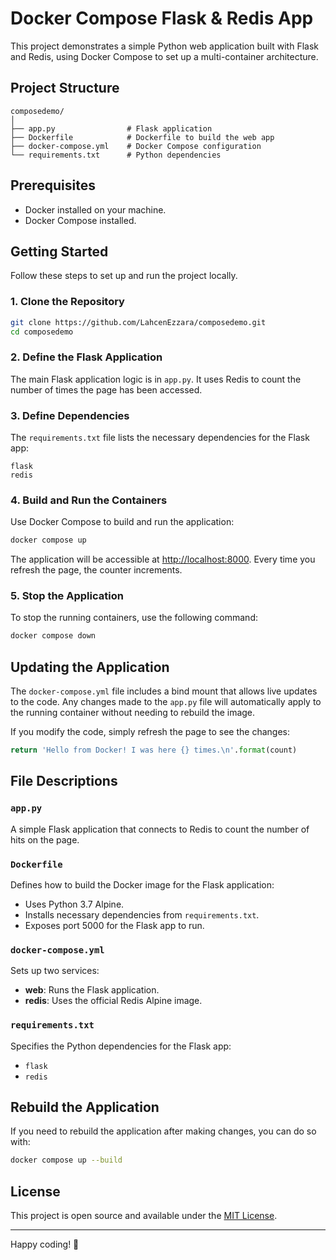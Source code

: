 # Docker Compose Flask & Redis App

This project demonstrates a simple Python web application built with Flask and Redis, using Docker Compose to set up a multi-container architecture.

## Project Structure

```
composedemo/
│
├── app.py                # Flask application
├── Dockerfile            # Dockerfile to build the web app
├── docker-compose.yml    # Docker Compose configuration
└── requirements.txt      # Python dependencies
```

## Prerequisites

- Docker installed on your machine.
- Docker Compose installed.

## Getting Started

Follow these steps to set up and run the project locally.

### 1. Clone the Repository
```bash
git clone https://github.com/LahcenEzzara/composedemo.git
cd composedemo
```

### 2. Define the Flask Application

The main Flask application logic is in `app.py`. It uses Redis to count the number of times the page has been accessed.

### 3. Define Dependencies

The `requirements.txt` file lists the necessary dependencies for the Flask app:
```
flask
redis
```

### 4. Build and Run the Containers

Use Docker Compose to build and run the application:
```bash
docker compose up
```

The application will be accessible at [http://localhost:8000](http://localhost:8000). Every time you refresh the page, the counter increments.

### 5. Stop the Application

To stop the running containers, use the following command:
```bash
docker compose down
```

## Updating the Application

The `docker-compose.yml` file includes a bind mount that allows live updates to the code. Any changes made to the `app.py` file will automatically apply to the running container without needing to rebuild the image.

If you modify the code, simply refresh the page to see the changes:
```python
return 'Hello from Docker! I was here {} times.\n'.format(count)
```

## File Descriptions

### `app.py`
A simple Flask application that connects to Redis to count the number of hits on the page.

### `Dockerfile`
Defines how to build the Docker image for the Flask application:
- Uses Python 3.7 Alpine.
- Installs necessary dependencies from `requirements.txt`.
- Exposes port 5000 for the Flask app to run.

### `docker-compose.yml`
Sets up two services:
- **web**: Runs the Flask application.
- **redis**: Uses the official Redis Alpine image.

### `requirements.txt`
Specifies the Python dependencies for the Flask app:
- `flask`
- `redis`

## Rebuild the Application

If you need to rebuild the application after making changes, you can do so with:
```bash
docker compose up --build
```

## License

This project is open source and available under the [MIT License](LICENSE).

---

Happy coding! 🎉